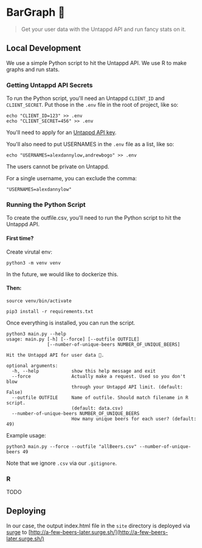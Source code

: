 # BarGraph 🍻

> Get your user data with the Untappd API and run fancy stats on it.

## Local Development

We use a simple Python script to hit the Untappd API. We use R to make graphs and run stats.

### Getting Untappd API Secrets

To run the Python script, you'll need an Untappd `CLIENT_ID` and `CLIENT_SECRET`. Put those in the `.env` file in the root of project, like so:

```
echo "CLIENT_ID=123" >> .env
echo "CLIENT_SECRET=456" >> .env
```

You'll need to apply for an [Untappd API key](https://untappd.com/api/docs).

You'll also need to put USERNAMES in the `.env` file as a list, like so:

```
echo "USERNAMES=alexdannylow,andrewbogo" >> .env
```

The users cannot be private on Untappd.

For a single username, you can exclude the comma:

```
"USERNAMES=alexdannylow"
```

### Running the Python Script

To create the outfile.csv, you'll need to run the Python script to hit the Untappd API.

#### First time?

Create virutal env:

`python3 -m venv venv`

In the future, we would like to dockerize this.

#### Then:

`source venv/bin/activate`

`pip3 install -r requirements.txt`

Once everything is installed, you can run the script.

```
python3 main.py --help
usage: main.py [-h] [--force] [--outfile OUTFILE]
               [--number-of-unique-beers NUMBER_OF_UNIQUE_BEERS]

Hit the Untappd API for user data 🍻.

optional arguments:
  -h, --help            show this help message and exit
  --force               Actually make a request. Used so you don't blow
                        through your Untappd API limit. (default: False)
  --outfile OUTFILE     Name of outfile. Should match filename in R script.
                        (default: data.csv)
  --number-of-unique-beers NUMBER_OF_UNIQUE_BEERS
                        How many unique beers for each user? (default: 49)
```

Example usage:

```
python3 main.py --force --outfile "allBeers.csv" --number-of-unique-beers 49
```

Note that we ignore `.csv` via our `.gitignore`.

### R

TODO

## Deploying

In our case, the output index.html file in the `site` directory is deployed via [surge](https://surge.sh/) to [http://a-few-beers-later.surge.sh/](http://a-few-beers-later.surge.sh/)
